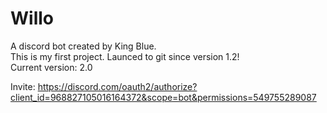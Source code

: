 # Willo
A discord bot created by King Blue.  
This is my first project. Launced to git since version 1.2!  
Current version: 2.0

Invite:
https://discord.com/oauth2/authorize?client_id=968827105016164372&scope=bot&permissions=549755289087